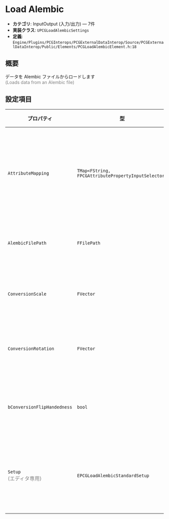 # Load Alembic

- **カテゴリ**: InputOutput (入力/出力) — 7件
- **実装クラス**: `UPCGLoadAlembicSettings`
- **定義**: `Engine/Plugins/PCGInterops/PCGExternalDataInterop/Source/PCGExternalDataInterop/Public/Elements/PCGLoadAlembicElement.h:18`

## 概要

データを Alembic ファイルからロードします<br><span style='color:gray'>(Loads data from an Alembic file)</span>

## 設定項目


| プロパティ | 型 | 初期値 | 説明 |
| --- | --- | --- | --- |
| `AttributeMapping` | `TMap<FString, FPCGAttributePropertyInputSelector>` | 空 | Alembic 内のプロパティ名（キー）を PCG の属性／ポイントプロパティ（値）に割り当てて追加データを格納します。未指定の場合は座標など基本情報のみを取り込みます。 |
| `AlembicFilePath` | `FFilePath` | なし | 読み込む `.abc` ファイルへのパス。エディタからファイルブラウザで選択できます。 |
| `ConversionScale` | `FVector` | `(1.0, -1.0, 1.0)` | インポート時に適用するスケール。既定値は Y 軸を反転して左手系↔右手系の違いを吸収します。 |
| `ConversionRotation` | `FVector` | `(0, 0, 0)` | インポート時に適用するオイラー角。3ds Max の座標系から変換する場合は `(90, 0, 0)` が推奨です。 |
| `bConversionFlipHandedness` | `bool` | `false` | `true` にすると座標系の利き手変換時に回転の向きを反転し、スウィズル設定と組み合わせて正しい姿勢を維持します。 |
| `Setup`<br><span style='color:gray'>(エディタ専用)</span> | `EPCGLoadAlembicStandardSetup` | `None` | 代表的なプリセット（例: City Sample 向け）から `ConversionScale` などを一括設定します。エディタ上のみ利用できる補助オプションです。 |
